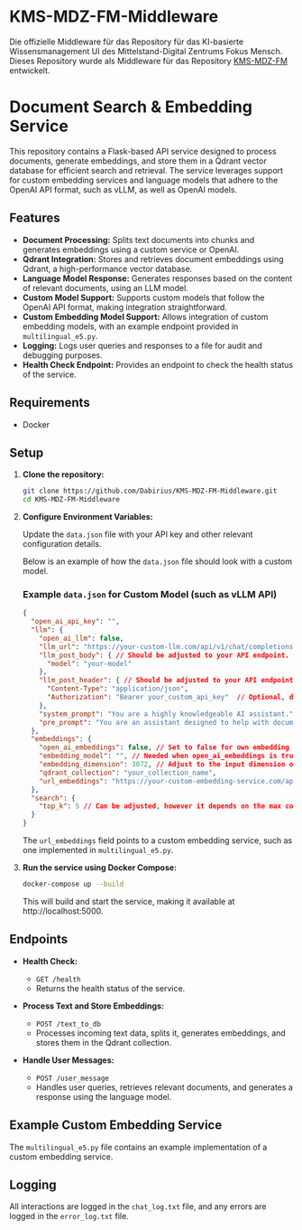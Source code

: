 # KMS-MDZ-FM-Middleware
Die offizielle Middleware für das Repository für das KI-basierte Wissensmanagement UI des Mittelstand-Digital Zentrums Fokus Mensch. Dieses Repository wurde als Middleware für das Repository [KMS-MDZ-FM](https://github.com/Dabirius/KMS-MDZ-FM.git) entwickelt.

# Document Search & Embedding Service
This repository contains a Flask-based API service designed to process documents, generate embeddings, and store them in a Qdrant vector database for efficient search and retrieval. The service leverages support for custom embedding services and language models that adhere to the OpenAI API format, such as vLLM, as well as OpenAI models.

## Features

- **Document Processing:** Splits text documents into chunks and generates embeddings using a custom service or OpenAI.
- **Qdrant Integration:** Stores and retrieves document embeddings using Qdrant, a high-performance vector database.
- **Language Model Response:** Generates responses based on the content of relevant documents, using an LLM model.
- **Custom Model Support:** Supports custom models that follow the OpenAI API format, making integration straightforward.
- **Custom Embedding Model Support:** Allows integration of custom embedding models, with an example endpoint provided in `multilingual_e5.py`.
- **Logging:** Logs user queries and responses to a file for audit and debugging purposes.
- **Health Check Endpoint:** Provides an endpoint to check the health status of the service.

## Requirements

- Docker

## Setup

1. **Clone the repository:**

   ```bash
   git clone https://github.com/Dabirius/KMS-MDZ-FM-Middleware.git
   cd KMS-MDZ-FM-Middleware
   ```

2. **Configure Environment Variables:**

   Update the `data.json` file with your API key and other relevant configuration details.

   Below is an example of how the `data.json` file should look with a custom model.

   ### Example `data.json` for Custom Model (such as vLLM API)

   ```json
   {
     "open_ai_api_key": "",
     "llm": {
       "open_ai_llm": false,
       "llm_url": "https://your-custom-llm.com/api/v1/chat/completions",
       "llm_post_body": { // Should be adjusted to your API endpoint. If open_ai_llm is true, model is needed.
         "model": "your-model"
       },
       "llm_post_header": { // Should be adjusted to your API endpoint. If open_ai_llm is true, the bearer is needed.
         "Content-Type": "application/json",
         "Authorization": "Bearer your_custom_api_key"  // Optional, depending on your setup
       },
       "system_prompt": "You are a highly knowledgeable AI assistant.",
       "pre_prompt": "You are an assistant designed to help with document searches. Answer the questions based on the documents."
     },
     "embeddings": {
       "open_ai_embeddings": false, // Set to false for own embedding model
       "embedding_model": "", // Needed when open_ai_embeddings is true
       "embedding_dimension": 3072, // Adjust to the input dimension of your embedding model
       "qdrant_collection": "your_collection_name",
       "url_embeddings": "https://your-custom-embedding-service.com/api/embeddings" // Add own embedding endpoint here if open_ai_embeddings is false. Example endpoint is in multilingual_e5.py
     },
     "search": {
       "top_k": 5 // Can be adjusted, however it depends on the max context length of your LLM.
     }
   }
   ```
   The `url_embeddings` field points to a custom embedding service, such as one implemented in `multilingual_e5.py`.

3. **Run the service using Docker Compose:**

   ```bash
   docker-compose up --build
   ```
   This will build and start the service, making it available at http://localhost:5000.

## Endpoints

- **Health Check:**
  - `GET /health`
  - Returns the health status of the service.

- **Process Text and Store Embeddings:**
  - `POST /text_to_db`
  - Processes incoming text data, splits it, generates embeddings, and stores them in the Qdrant collection.

- **Handle User Messages:**
  - `POST /user_message`
  - Handles user queries, retrieves relevant documents, and generates a response using the language model.

## Example Custom Embedding Service
The `multilingual_e5.py` file contains an example implementation of a custom embedding service.

## Logging
All interactions are logged in the `chat_log.txt` file, and any errors are logged in the `error_log.txt` file.